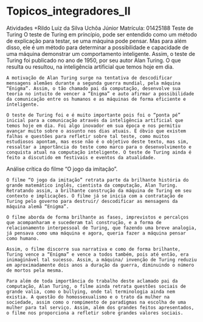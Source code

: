 # Topicos_integradores_II
Atividades
+Rildo Luiz da Silva Uchôa Júnior
Matrícula: 01425188
Teste de Turing
	O teste de Turing em princípio, pode ser entendido como um método de explicação para testar, se uma máquina pode pensar. Mas para além disso, ele é um método para determinar a possibilidade e capacidade de uma máquina demonstrar um comportamento inteligente. Assim, o teste de Turing foi publicado no ano de 1950, por seu autor Alan Turing. O que resulta ou resultou, na inteligência artificial que temos hoje em dia. 
  
	A motivação de Alan Turing surge na tentativa de descodificar mensagens alemães durante a segunda guerra mundial, pela máquina “Enigma”. Assim, o tão chamado pai da computação, desenvolve sua teoria no intuito de vencer a “Enigma” e auto afirmar a possibilidade da comunicação entre os humanos e as máquinas de forma eficiente e inteligente.
  
	O teste de Turing foi e é muito importante pois foi o “ponta pé” inicial para a comunicação através da inteligência artificial que temos hoje em dia. Foi algo inovador em sua época e nos permitiu avançar muito sobre o assunto nos dias atuais. É óbvio que existem falhas e questões para refletir sobre tal teste, como muitos estudiosos apontam, mas esse não é o objetivo deste texto, mas sim, ressaltar a importância do teste como marco para o desenvolvimento e conquista atual na computação inteligente. O teste de Turing ainda é feito a discutido em festivais e eventos da atualidade.
  

Análise crítica do filme “O jogo da imitação”.

	O filme “O jogo da imitação” retrata parte da brilhante história do grande matemático inglês, cientista da computação, Alan Turing. Retratando assim, a brilhante construção da máquina de Turing em seu contexto e implicações. O filme já se inicia com a contratação de Turing pelo governo para destruir/ descodificar as mensagens da máquina alemã “Enigma”. 
  
	O filme aborda de forma brilhante as fases, imprevistos e percalços que acompanharam e sucederam tal construção, e a forma de relacionamento interpessoal de Turing, que fazendo uma breve analogia, já pensava como uma máquina e agora, queria fazer a máquina pensar como humano.
  
	Assim, o filme discorre sua narrativa e como de forma brilhante, Turing vence a “Enigma” e vence a todos também, pois até então, era inimaginável tal sucesso. Assim, a máquina/ invenção de Turing reduziu em aproximadamente dois anos a duração da guerra, diminuindo o número de mortos pela mesma. 
  
	Para além de toda importância do trabalho deste aclamado pai da computação, Alan Turing, o filme ainda retrata questões sociais de grande valia, como o bullying, onde tal terminologia ainda nem existia. A questão do homossexualismo e o trato da mulher na sociedade, assim como o rompimento de paradigmas na escolha de uma mulher para tal serviço. Assim, além dos grandes feitos apresentados, o filme nos proporciona a refletir sobre grandes valores sociais. 
